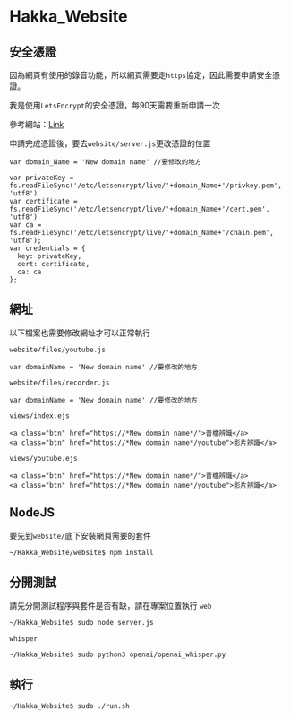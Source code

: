 # Hakka_Website

## 安全憑證
因為網頁有使用的錄音功能，所以網頁需要走`https`協定，因此需要申請安全憑證。

我是使用`LetsEncrypt`的安全憑證，每90天需要重新申請一次

參考網站：[Link](https://itnext.io/node-express-letsencrypt-generate-a-free-ssl-certificate-and-run-an-https-server-in-5-minutes-a730fbe528ca)

申請完成憑證後，要去`website/server.js`更改憑證的位置
```javascript=35
var domain_Name = 'New domain name' //要修改的地方

var privateKey = fs.readFileSync('/etc/letsencrypt/live/'+domain_Name+'/privkey.pem', 'utf8')
var certificate = fs.readFileSync('/etc/letsencrypt/live/'+domain_Name+'/cert.pem', 'utf8')
var ca = fs.readFileSync('/etc/letsencrypt/live/'+domain_Name+'/chain.pem', 'utf8');
var credentials = {
  key: privateKey,
  cert: certificate,
  ca: ca
};

```
## 網址
以下檔案也需要修改網址才可以正常執行

`website/files/youtube.js`
```javascript=
var domainName = 'New domain name' //要修改的地方
```
`website/files/recorder.js`
```javascript=
var domainName = 'New domain name' //要修改的地方
```
`views/index.ejs`
```htmlmixed=18
<a class="btn" href="https://*New domain name*/">音檔辨識</a>
<a class="btn" href="https://*New domain name*/youtube">影片辨識</a>
```
`views/youtube.ejs`
```htmlmixed=16
<a class="btn" href="https://*New domain name*/">音檔辨識</a>
<a class="btn" href="https://*New domain name*/youtube">影片辨識</a>
```

## NodeJS
要先到`website/`底下安裝網頁需要的套件
```bash
~/Hakka_Website/website$ npm install
```

## 分開測試
請先分開測試程序與套件是否有缺，請在專案位置執行
`web`
```bash
~/Hakka_Website$ sudo node server.js
```
`whisper`
```bash
~/Hakka_Website$ sudo python3 openai/openai_whisper.py
```

## 執行
```bash
~/Hakka_Website$ sudo ./run.sh
```